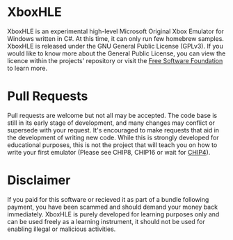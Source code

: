# XboxHLE
XboxHLE is an experimental high-level Microsoft Original Xbox Emulator for Windows written in C#. At this time, it can only run few homebrew samples. XboxHLE is released under the GNU General Public License (GPLv3). If you would like to know more about the General Public License, you can view the licence within the projects' repository or visit the <a href="http://www.gnu.org/licenses/licenses.en.html">Free Software Foundation</a> to learn more.

# Pull Requests
Pull requests are welcome but not all may be accepted. The code base is still in its early stage of development, and many changes may conflict or supersede with your request. It's encouraged to make requests that aid in the development of writing new code. While this is strongly developed for educational purposes, this is not the project that will teach you on how to write your first emulator (Please see CHIP8, CHIP16 or wait for <a href="http://github.com/Gabriel-Maldonado/CHIP4">CHIP4</a>).

# Disclaimer
If you paid for this software or recieved it as part of a bundle following payment, you have been scammed and should demand your money back immediately. XboxHLE is purely developed for learning purposes only and can be used freely as a learning instrument, it should not be used for enabling illegal or malicious activities.
